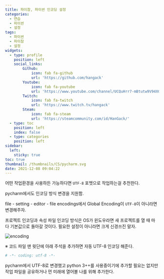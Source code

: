 ```yaml
---
title: 파이참, 파이썬 인코딩 설정
categories:
  - 연습
  - 파이썬
  - 설정
tags:
  - 파이썬
  - 파이참
  - 설정
widgets:
  - type: profile
    position: left
    social_links:
        Github:
            icon: fab fa-github
            url: 'https://github.com/hangack'
        Youtube:
            icon: fab fa-youtube
            url: 'https://www.youtube.com/channel/UCQuHrr7-mBtutw9V94XGH-g'
        Twitch:
            icon: fab fa-twitch
            url: 'https://www.twitch.tv/hangack'
        Steam:
            icon: fab fa-steam
            url: 'https://steamcommunity.com/id/HanGack/'
  - type: toc
    position: left
    index: false
  - type: categories
    position: left
sidebar:
  left:
    sticky: true 
toc: true
thumbnail: /thumbnails/CS/pycharm.svg
date: 2021-12-08 09:04:22
---
```



어떤 작업환경을 사용하든 가능하다면 `UTF-8` 포멧으로 작업하는걸 추천한다.

pycharm에서도 인코딩 방식 변경을 지원함.

file - setting - editor - file encodings에서 Global Encoding이 `UTF-8`이 아니라면 변경해주자.

프로젝트 인코딩과 속성 파일 인코딩 방식은 OS가 윈도우라면 새 프로젝트를 열 때 마다 기본값으로 돌아갈 것이다.
필요한 설정이 아니라면 크게 신경쓰진 말자.

![encoding](\images\2112\pycharm-encoding\utf-8.png)


※ 코드 파일 맨 윗단에 아래 주석을 추가하면 자동 UTF-8 인코딩 해준다.

```python
# -*- coding: utf-8 -*-
```

pycharm에서 UTF-8로 변경했고 python 3++를 사용중이기에 추가할 필요는 없지만 작업 파일을 공유하거나 먼 미래에 열어볼 나를 위해 추가한다.